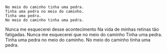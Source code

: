     No meio do caminho tinha uma pedra.
    Tinha uma pedra no meio do caminho.
    Tinha uma pedra.
    No meio do caminho tinha uma pedra.


Nunca me esquecerei desse acontecimento
Na vida de minhas retinas tão fatigadas.
Nunca me esquecerei que no meio do caminho
Tinha uma pedra.
Tinha uma pedra no meio do caminho.
No meio do caminho tinha uma pedra.

